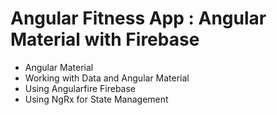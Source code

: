 
# Angular Fitness App : Angular Material with Firebase

- Angular Material 
- Working with Data and Angular Material
- Using Angularfire  Firebase
- Using NgRx for State Management
